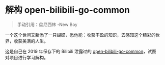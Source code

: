 # 解构 open-bilibili-go-common

>  手动引用：盘尼西林 -New Boy



一个这个世间又新添了一只蝴蝶，愿他能：收获丰盈的知识，去感知这个精彩的世界，收获美满的人生。







这是自己在 2019 年保存下的 Bilibili 泄露过的 [open-bilibili-go-common](https://gitee.com/felix9ia/open-bilibili-go-common.git)，试图对项目进行学习解构。





